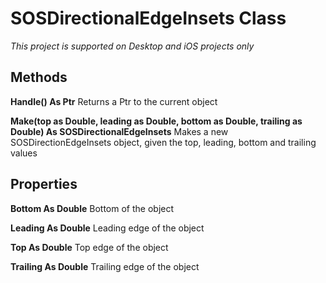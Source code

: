 # SOSDirectionalEdgeInsets Class
*This project is supported on Desktop and iOS projects only*

## Methods
**Handle() As Ptr**
Returns a Ptr to the current object

**Make(top as Double, leading as Double, bottom as Double, trailing as Double) As SOSDirectionalEdgeInsets**
Makes a new SOSDirectionEdgeInsets object, given the top, leading, bottom and trailing values

## Properties
**Bottom As Double**
Bottom of the object

**Leading As Double**
Leading edge of the object

**Top As Double**
Top edge of the object

**Trailing As Double**
Trailing edge of the object

